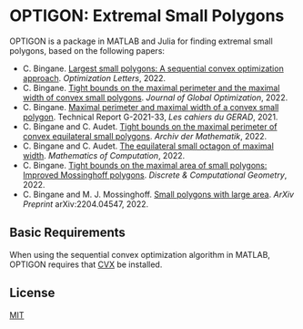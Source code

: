 # OPTIGON: Extremal Small Polygons

OPTIGON is a package in MATLAB and Julia for finding extremal small polygons, based on the following papers:

+ C. Bingane. [Largest small polygons: A sequential convex optimization approach](https://link.springer.com/article/10.1007/s11590-022-01887-5). *Optimization Letters*, 2022.
+ C. Bingane. [Tight bounds on the maximal perimeter and the maximal width of convex small polygons](https://www.researchgate.net/publication/344505728_Tight_bounds_on_the_maximal_perimeter_and_the_maximal_width_of_convex_small_polygons). *Journal of Global Optimization*, 2022.
+ C. Bingane. [Maximal perimeter and maximal width of a convex small polygon](https://www.researchgate.net/publication/353070519_Maximal_perimeter_and_maximal_width_of_a_convex_small_polygon). Technical Report G-2021-33, *Les cahiers du GERAD*, 2021.
+ C. Bingane and C. Audet. [Tight bounds on the maximal perimeter of convex equilateral small polygons](https://doi.org/10.1007/s00013-022-01745-x). *Archiv der Mathematik*, 2022.
+ C. Bingane and C. Audet. [The equilateral small octagon of maximal width](https://www.ams.org/journals/mcom/0000-000-00/S0025-5718-2022-03733-9/). *Mathematics of Computation*, 2022.
+ C. Bingane. [Tight bounds on the maximal area of small polygons: Improved Mossinghoff polygons](https://link.springer.com/article/10.1007/s00454-022-00374-z). *Discrete & Computational Geometry*, 2022.
+ C. Bingane and M. J. Mossinghoff. [Small polygons with large area](https://www.researchgate.net/publication/359890368_Small_polygons_with_large_area). *ArXiv Preprint* arXiv:2204.04547, 2022.

## Basic Requirements

When using the sequential convex optimization algorithm in MATLAB, OPTIGON requires that [CVX](http://cvxr.com/cvx/) be installed.

## License

[MIT](https://github.com/cbingane/optigon/blob/master/LICENSE)
